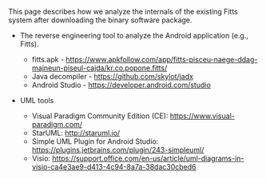 This page describes how we analyze the internals of the existing Fitts system after downloading the binary software package.

* The reverse engineering tool to analyze the Android application (e.g., Fitts). 
   * fitts.apk - https://www.apkfollow.com/app/fitts-pisceu-naege-ddag-majneun-piseul-cajda/kr.co.popone.fitts/
   * Java decompiler - https://github.com/skylot/jadx
   * Android Studio - https://developer.android.com/studio

* UML tools
   * Visual Paradigm Community Edition (CE): https://www.visual-paradigm.com/
   * StarUML: http://staruml.io/
   * Simple UML Plugin for Android Studio: https://plugins.jetbrains.com/plugin/243-simpleuml/
   * Visio: https://support.office.com/en-us/article/uml-diagrams-in-visio-ca4e3ae9-d413-4c94-8a7a-38dac30cbed6
